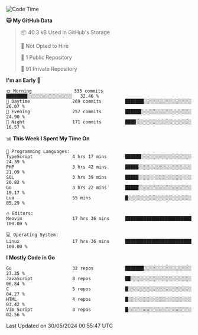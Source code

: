 
<!--START_SECTION:waka-->
![Code Time](http://img.shields.io/badge/Code%20Time-4%2C889%20hrs%209%20mins-blue)

**🐱 My GitHub Data** 

> 📦 40.3 kB Used in GitHub's Storage 
 > 
> 🚫 Not Opted to Hire
 > 
> 📜 1 Public Repository 
 > 
> 🔑 91 Private Repository 
 > 
**I'm an Early 🐤** 

```text
🌞 Morning                335 commits         ████████░░░░░░░░░░░░░░░░░   32.46 % 
🌆 Daytime                269 commits         ███████░░░░░░░░░░░░░░░░░░   26.07 % 
🌃 Evening                257 commits         ██████░░░░░░░░░░░░░░░░░░░   24.90 % 
🌙 Night                  171 commits         ████░░░░░░░░░░░░░░░░░░░░░   16.57 % 
```


📊 **This Week I Spent My Time On** 

```text
💬 Programming Languages: 
TypeScript               4 hrs 17 mins       ██████░░░░░░░░░░░░░░░░░░░   24.39 % 
PHP                      3 hrs 42 mins       █████░░░░░░░░░░░░░░░░░░░░   21.09 % 
SQL                      3 hrs 39 mins       █████░░░░░░░░░░░░░░░░░░░░   20.82 % 
Go                       3 hrs 22 mins       █████░░░░░░░░░░░░░░░░░░░░   19.17 % 
Lua                      55 mins             █░░░░░░░░░░░░░░░░░░░░░░░░   05.29 % 

🔥 Editors: 
Neovim                   17 hrs 36 mins      █████████████████████████   100.00 % 

💻 Operating System: 
Linux                    17 hrs 36 mins      █████████████████████████   100.00 % 
```

**I Mostly Code in Go** 

```text
Go                       32 repos            ███████░░░░░░░░░░░░░░░░░░   27.35 % 
JavaScript               8 repos             ██░░░░░░░░░░░░░░░░░░░░░░░   06.84 % 
C                        5 repos             █░░░░░░░░░░░░░░░░░░░░░░░░   04.27 % 
HTML                     4 repos             █░░░░░░░░░░░░░░░░░░░░░░░░   03.42 % 
Vim Script               3 repos             █░░░░░░░░░░░░░░░░░░░░░░░░   02.56 % 
```




 Last Updated on 30/05/2024 00:55:47 UTC
<!--END_SECTION:waka-->
